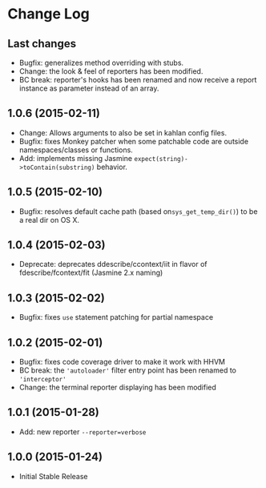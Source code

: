 # Change Log

## Last changes

  * Bugfix: generalizes method overriding with stubs.
  * Change: the look & feel of reporters has been modified.
  * BC break: reporter's hooks has been renamed and now receive a report instance as parameter instead of an array.

## 1.0.6 (2015-02-11)

  * Change: Allows arguments to also be set in kahlan config files.
  * Bugfix: fixes Monkey patcher when some patchable code are outside namespaces/classes or functions.
  * Add: implements missing Jasmine `expect(string)->toContain(substring)` behavior.

## 1.0.5 (2015-02-10)

  * Bugfix: resolves default cache path (based on`sys_get_temp_dir()`) to be a real dir on OS X.

## 1.0.4 (2015-02-03)

  * Deprecate: deprecates ddescribe/ccontext/iit in flavor of fdescribe/fcontext/fit (Jasmine 2.x naming)

## 1.0.3 (2015-02-02)

  * Bugfix: fixes `use` statement patching for partial namespace

## 1.0.2 (2015-02-01)

  * Bugfix: fixes code coverage driver to make it work with HHVM
  * BC break: the `'autoloader'` filter entry point has been renamed to `'interceptor'`
  * Change: the terminal reporter displaying has been modified

## 1.0.1 (2015-01-28)

  * Add: new reporter `--reporter=verbose`

## 1.0.0 (2015-01-24)

  * Initial Stable Release
